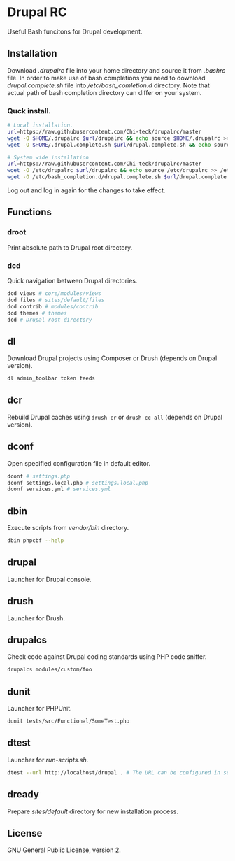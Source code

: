 # Drupal RC

Useful Bash funcitons for Drupal development.

## Installation

Download _.drupalrc_ file into your home directory and source it from _.bashrc_ file. In order to make use of bash completions you need to download _drupal.complete.sh_ file into _/etc/bash_comletion.d_ directory. Note that actual path of bash completion directory can differ on your system.

### Quck install.

```bash
# Local installation.
url=https://raw.githubusercontent.com/Chi-teck/drupalrc/master
wget -O $HOME/.drupalrc $url/drupalrc && echo source $HOME/.drupalrc >> $HOME/.bashrc &&
wget -O $HOME/.drupal.complete.sh $url/drupal.complete.sh && echo source $HOME/.drupal.complete.sh >> $HOME/.bash_completion
```

```bash
# System wide installation
url=https://raw.githubusercontent.com/Chi-teck/drupalrc/master
wget -O /etc/drupalrc $url/drupalrc && echo source /etc/drupalrc >> /etc/bash.bashrc &&
wget -O /etc/bash_completion.d/drupal.complete.sh $url/drupal.complete.sh
```

Log out and log in again for the changes to take effect.

## Functions

### droot
Print absolute path to Drupal root directory.

### dcd
Quick navigation between Drupal directories.
```bash
dcd views # core/modules/views
dcd files # sites/default/files
dcd contrib # modules/contrib
dcd themes # themes
dcd # Drupal root directory
```

## dl
Download Drupal projects using Composer or Drush (depends on Drupal version).
```bash
dl admin_toolbar token feeds
```

## dcr
Rebuild Drupal caches using `drush cr` or `drush cc all` (depends on Drupal version).

## dconf
Open specified configuration file in default editor.
```bash
dconf # settings.php
dconf settings.local.php # settings.local.php
dconf services.yml # services.yml
```

## dbin
Execute scripts from _vendor/bin_ directory.
```bash
dbin phpcbf --help
```

## drupal
Launcher for Drupal console.

## drush
Launcher for Drush.

## drupalcs
Check code against Drupal coding standards using PHP code sniffer.
```bash
drupalcs modules/custom/foo
```

## dunit
Launcher for PHPUnit.
```bash
dunit tests/src/Functional/SomeTest.php
```

## dtest
Launcher for _run-scripts.sh_.
```bash
dtest --url http://localhost/drupal . # The URL can be configured in settings.local.php.
```

## dready
Prepare _sites/default_ directory for new installation process.

## License
GNU General Public License, version 2.
